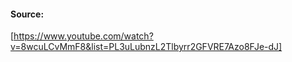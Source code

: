 #### Source:
[https://www.youtube.com/watch?v=8wcuLCvMmF8&list=PL3uLubnzL2Tlbyrr2GFVRE7Azo8FJe-dJ]

